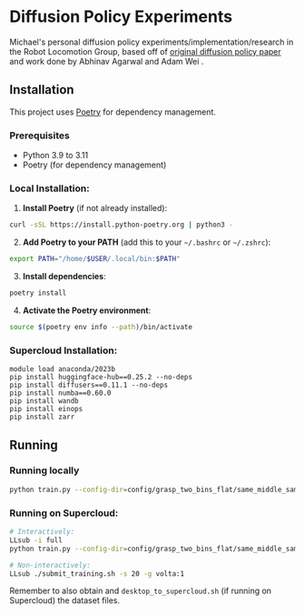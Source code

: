 # Diffusion Policy Experiments

Michael's personal diffusion policy experiments/implementation/research in the Robot Locomotion Group, based off of [original diffusion policy paper](https://diffusion-policy.cs.columbia.edu/) and work done by Abhinav Agarwal and Adam Wei .

## Installation

This project uses [Poetry](https://python-poetry.org/) for dependency management.

### Prerequisites
- Python 3.9 to 3.11
- Poetry (for dependency management)

### Local Installation:

1. **Install Poetry** (if not already installed):
```bash
curl -sSL https://install.python-poetry.org | python3 -
```

2. **Add Poetry to your PATH** (add this to your `~/.bashrc` or `~/.zshrc`):
```bash
export PATH="/home/$USER/.local/bin:$PATH"
```

3. **Install dependencies**:
```bash
poetry install
```

4. **Activate the Poetry environment**:
```bash
source $(poetry env info --path)/bin/activate
```

### Supercloud Installation:
```
module load anaconda/2023b
pip install huggingface-hub==0.25.2 --no-deps
pip install diffusers==0.11.1 --no-deps
pip install numba==0.60.0
pip install wandb
pip install einops
pip install zarr
```

## Running

### Running locally
```bash
python train.py --config-dir=config/grasp_two_bins_flat/same_middle_same_return/basic_training --config-name=2_obs.yaml hydra.run.dir=data/outputs/grasp_two_bins_flat/same_middle_same_return/basic_training/2_obs/
```

### Running on Supercloud:
```bash
# Interactively:
LLsub -i full
python train.py --config-dir=config/grasp_two_bins_flat/same_middle_same_return/basic_training --config-name=2_obs.yaml hydra.run.dir=data/outputs/grasp_two_bins_flat/same_middle_same_return/basic_training/2_obs/

# Non-interactively:
LLsub ./submit_training.sh -s 20 -g volta:1
```

Remember to also obtain and `desktop_to_supercloud.sh` (if running on Supercloud) the dataset files.